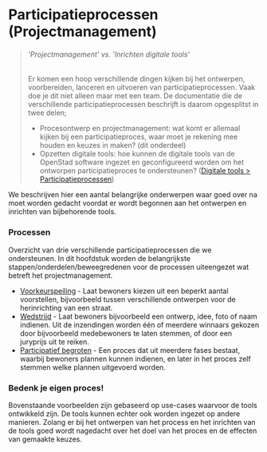 # Participatieprocessen (Projectmanagement)

> ###### 'Projectmanagement' vs. 'Inrichten digitale tools'
> Er komen een hoop verschillende dingen kijken bij het ontwerpen, voorbereiden, lanceren en uitvoeren van participatieprocessen. Vaak doe je dit niet alleen maar met een team. De documentatie die de verschillende participatieprocessen beschrijft is daarom opgesplitst in twee delen;
> - Procesontwerp en projectmanagement: wat komt er allemaal kijken bij een participatieproces, waar moet je rekening mee houden en keuzes in maken? (dit onderdeel)
> - Opzetten digitale tools: hoe kunnen de digitale tools van de OpenStad software ingezet en geconfigureerd worden om het ontworpen participatieproces te ondersteunen? ([Digitale tools > Participatieprocessen](/manual/processes))

We beschrijven hier een aantal belangrijke onderwerpen waar goed over na moet worden gedacht voordat er wordt begonnen aan het ontwerpen en inrichten van bijbehorende tools. 

### Processen

Overzicht van drie verschillende participatieprocessen die we ondersteunen. In dit hoofdstuk worden de belangrijkste stappen/onderdelen/beweegredenen voor de processen uiteengezet wat betreft het projectmanagement.

* [Voorkeurspeiling](poll.md) - Laat bewoners kiezen uit een beperkt aantal voorstellen, bijvoorbeeld tussen verschillende ontwerpen voor de herinrichting van een straat.
* [Wedstrijd](contest.md) - Laat bewoners bijvoorbeeld een ontwerp, idee, foto of naam indienen. Uit de inzendingen worden één of meerdere winnaars gekozen door bijvoorbeeld medebewoners te laten stemmen, of door een juryprijs uit te reiken.
* [Participatief begroten](participatory-budgeting.md) - Een proces dat uit meerdere fases bestaat, waarbij bewoners plannen kunnen indienen, en later in het proces zelf stemmen welke plannen uitgevoerd worden.

### Bedenk je eigen proces!
Bovenstaande voorbeelden zijn gebaseerd op use-cases waarvoor de tools ontwikkeld zijn. De tools kunnen echter ook worden ingezet op andere manieren. Zolang er bij het ontwerpen van het process en het inrichten van de tools goed wordt nagedacht over het doel van het proces en de effecten van gemaakte keuzes.